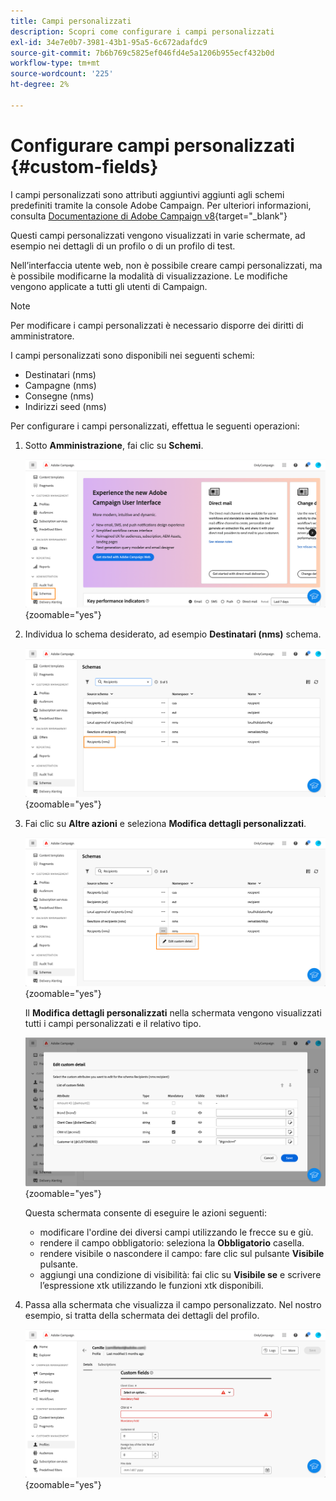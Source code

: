 ```yaml
---
title: Campi personalizzati
description: Scopri come configurare i campi personalizzati
exl-id: 34e7e0b7-3981-43b1-95a5-6c672adafdc9
source-git-commit: 7b6b769c5825ef046fd4e5a1206b955ecf432b0d
workflow-type: tm+mt
source-wordcount: '225'
ht-degree: 2%

---
```


# Configurare campi personalizzati {#custom-fields}

I campi personalizzati sono attributi aggiuntivi aggiunti agli schemi predefiniti tramite la console Adobe Campaign. Per ulteriori informazioni, consulta [Documentazione di Adobe Campaign v8](https://experienceleague.adobe.com/docs/campaign/campaign-v8/developer/shemas-forms/extend-schema.html){target="_blank"}

Questi campi personalizzati vengono visualizzati in varie schermate, ad esempio nei dettagli di un profilo o di un profilo di test.

Nell’interfaccia utente web, non è possibile creare campi personalizzati, ma è possibile modificarne la modalità di visualizzazione. Le modifiche vengono applicate a tutti gli utenti di Campaign.

>[!NOTE]
>
>Per modificare i campi personalizzati è necessario disporre dei diritti di amministratore.

I campi personalizzati sono disponibili nei seguenti schemi:

* Destinatari (nms)
* Campagne (nms)
* Consegne (nms)
* Indirizzi seed (nms)

Per configurare i campi personalizzati, effettua le seguenti operazioni:

1. Sotto **Amministrazione**, fai clic su **Schemi**.

   ![](assets/custom-fields.png){zoomable="yes"}

1. Individua lo schema desiderato, ad esempio **Destinatari (nms)** schema.

   ![](assets/custom-fields2.png){zoomable="yes"}

1. Fai clic su **Altre azioni** e seleziona **Modifica dettagli personalizzati**.

   ![](assets/custom-fields3.png){zoomable="yes"}

   Il **Modifica dettagli personalizzati** nella schermata vengono visualizzati tutti i campi personalizzati e il relativo tipo.

   ![](assets/custom-fields4.png){zoomable="yes"}

   Questa schermata consente di eseguire le azioni seguenti:

   * modificare l&#39;ordine dei diversi campi utilizzando le frecce su e giù.
   * rendere il campo obbligatorio: seleziona la **Obbligatorio** casella.
   * rendere visibile o nascondere il campo: fare clic sul pulsante **Visibile** pulsante.
   * aggiungi una condizione di visibilità: fai clic su **Visibile se** e scrivere l’espressione xtk utilizzando le funzioni xtk disponibili.

1. Passa alla schermata che visualizza il campo personalizzato. Nel nostro esempio, si tratta della schermata dei dettagli del profilo.

   ![](assets/custom-fields5.png){zoomable="yes"}

